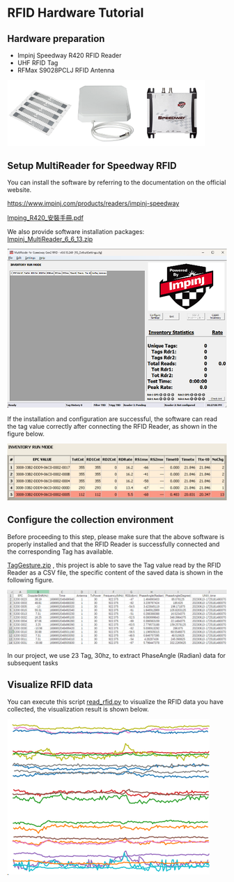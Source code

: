 # RFID Hardware Tutorial

## Hardware preparation

- Impinj Speedway R420 RFID Reader
- UHF RFID Tag
- RFMax S9028PCLJ RFID Antenna

<img src="./assets/tag.jpg" width="30%" /><img src="./assets/pad.webp" width="30%" /><img src="./assets/RFID_device.webp" width="30%" />

## Setup MultiReader for Speedway RFID

You can install the software by referring to the documentation on the official website.

https://www.impinj.com/products/readers/impinj-speedway

 [lmping_R420_安裝手冊.pdf](./lmping_R420_install.pdf) 

We also provide software installation packages: [Impinj_MultiReader_6_6_13.zip](./Impinj_MultiReader_6_6_13.zip) 

![image-20240115182721460](./assets/impinj.png)

If the installation and configuration are successful, the software can read the tag value correctly after connecting the RFID Reader, as shown in the figure below.

![image-20240115223052505](./assets/tag_read.png)

## Configure the collection environment

Before proceeding to this step, please make sure that the above software is properly installed and that the RFID Reader is successfully connected and the corresponding Tag has available.

 [TagGesture.zip](./TagGesture.zip) , this project is able to save the Tag value read by the RFID Reader as a CSV file, the specific content of the saved data is shown in the following figure.

![image-20240115223540269](./assets/rfid_file.png)

In our project, we use 23 Tag, 30hz, to extract PhaseAngle (Radian) data for subsequent tasks

## Visualize RFID data

You can execute this script  [read_rfid.py](..\..\PycharmProjects\deep-learning-for-image-processing-master\pytorch_classification\github\XRF_dataset\read_rfid.py)  to visualize the RFID data you have collected, the visualization result is shown below.

![image-20240116180510228](./assets/rfid_vis.png)
